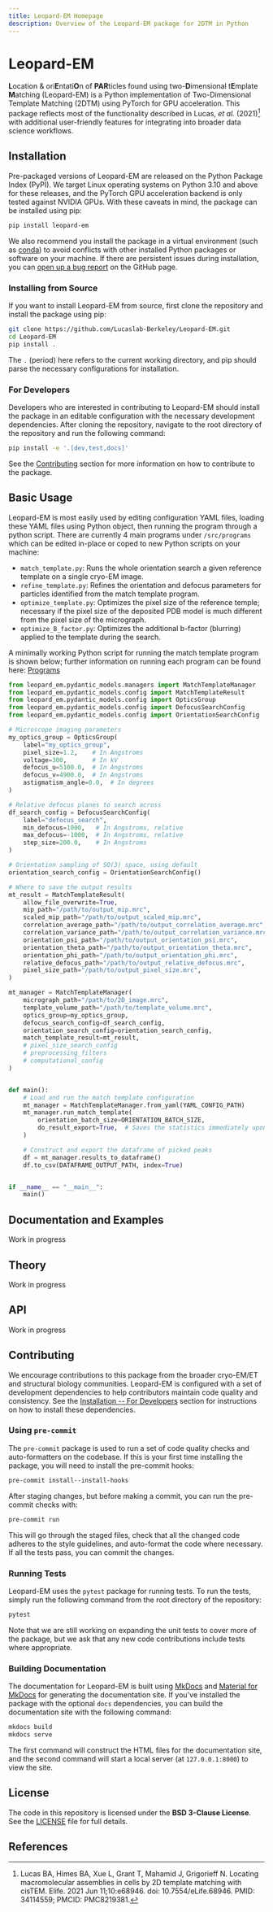```yaml
---
title: Leopard-EM Homepage
description: Overview of the Leopard-EM package for 2DTM in Python
---
```


# Leopard-EM

**L**ocation & ori**E**ntati**O**n of **PAR**ticles found using two-**D**imensional t**E**mplate **M**atching (Leopard-EM) is a Python implementation of Two-Dimensional Template Matching (2DTM) using PyTorch for GPU acceleration. This package reflects most of the functionality described in Lucas, *et al.* (2021)[^1] with additional user-friendly features for integrating into broader data science workflows.

## Installation

Pre-packaged versions of Leopard-EM are released on the Python Package Index (PyPI).
We target Linux operating systems on Python 3.10 and above for these releases, and the PyTorch GPU acceleration backend is only tested against NVIDIA GPUs.
With these caveats in mind, the package can be installed using pip:

```bash
pip install leopard-em
```

We also recommend you install the package in a virtual environment (such as [conda](https://docs.conda.io/en/latest/)) to avoid conflicts with other installed Python packages or software on your machine.
If there are persistent issues during installation, you can [open up a bug report](https://github.com/Lucaslab-Berkeley/Leopard-EM/issues/new) on the GitHub page.

### Installing from Source

If you want to install Leopard-EM from source, first clone the repository and install the package using pip:

```bash
git clone https://github.com/Lucaslab-Berkeley/Leopard-EM.git
cd Leopard-EM
pip install .
```

The `.` (period) here refers to the current working directory, and pip should parse the necessary configurations for installation.

### For Developers

Developers who are interested in contributing to Leopard-EM should install the package in an editable configuration with the necessary development dependencies.
After cloning the repository, navigate to the root directory of the repository and run the following command:

```bash
pip install -e '.[dev,test,docs]'
```

See the [Contributing](#contributing) section for more information on how to contribute to the package.

## Basic Usage

Leopard-EM is most easily used by editing configuration YAML files, loading these YAML files using Python object, then running the program through a python script.
There are currently 4 main programs under `/src/programs` which can be edited in-place or coped to new Python scripts on your machine:

- `match_template.py`: Runs the whole orientation search a given reference template on a single cryo-EM image.
- `refine_template.py`: Refines the orientation and defocus parameters for particles identified from the match template program.
- `optimize_template.py`: Optimizes the pixel size of the reference temple; necessary if the pixel size of the deposited PDB model is much different from the pixel size of the micrograph.
- `optimize_B_factor.py`: Optimizes the additional b-factor (blurring) applied to the template during the search.

A minimally working Python script for running the match template program is shown below; further information on running each program can be found here: [Programs](programs/programs_landing_page.md)

```python
from leopard_em.pydantic_models.managers import MatchTemplateManager
from leopard_em.pydantic_models.config import MatchTemplateResult
from leopard_em.pydantic_models.config import OpticsGroup
from leopard_em.pydantic_models.config import DefocusSearchConfig
from leopard_em.pydantic_models.config import OrientationSearchConfig

# Microscope imaging parameters
my_optics_group = OpticsGroup(
    label="my_optics_group",
    pixel_size=1.2,    # In Angstroms
    voltage=300,       # In kV
    defocus_u=5100.0,  # In Angstroms
    defocus_v=4900.0,  # In Angstroms
    astigmatism_angle=0.0,  # In degrees
)

# Relative defocus planes to search across
df_search_config = DefocusSearchConfig(
    label="defocus_search",
    min_defocus=1000,   # In Angstroms, relative
    max_defocus=-1000,  # In Angstroms, relative
    step_size=200.0,    # In Angstroms
)

# Orientation sampling of SO(3) space, using default
orientation_search_config = OrientationSearchConfig()

# Where to save the output results
mt_result = MatchTemplateResult(
    allow_file_overwrite=True,
    mip_path="/path/to/output_mip.mrc",
    scaled_mip_path="/path/to/output_scaled_mip.mrc",
    correlation_average_path="/path/to/output_correlation_average.mrc",
    correlation_variance_path="/path/to/output_correlation_variance.mrc",
    orientation_psi_path="/path/to/output_orientation_psi.mrc",
    orientation_theta_path="/path/to/output_orientation_theta.mrc",
    orientation_phi_path="/path/to/output_orientation_phi.mrc",
    relative_defocus_path="/path/to/output_relative_defocus.mrc",
    pixel_size_path="/path/to/output_pixel_size.mrc",
)

mt_manager = MatchTemplateManager(
    micrograph_path="/path/to/2D_image.mrc",
    template_volume_path="/path/to/template_volume.mrc",
    optics_group=my_optics_group,
    defocus_search_config=df_search_config,
    orientation_search_config=orientation_search_config,
    match_template_result=mt_result,
    # pixel_size_search_config
    # preprocessing_filters
    # computational_config
)


def main():
    # Load and run the match template configuration
    mt_manager = MatchTemplateManager.from_yaml(YAML_CONFIG_PATH)
    mt_manager.run_match_template(
        orientation_batch_size=ORIENTATION_BATCH_SIZE,
        do_result_export=True,  # Saves the statistics immediately upon completion
    )

    # Construct and export the dataframe of picked peaks
    df = mt_manager.results_to_dataframe()
    df.to_csv(DATAFRAME_OUTPUT_PATH, index=True)


if __name__ == "__main__":
    main()
```

## Documentation and Examples

Work in progress

## Theory

Work in progress

## API

Work in progress
<!-- TODO: Get some autodocs to parse the docstrings and generate API documentation. -->

## Contributing
We encourage contributions to this package from the broader cryo-EM/ET and structural biology communities.
Leopard-EM is configured with a set of development dependencies to help contributors maintain code quality and consistency.
See the [Installation -- For Developers](#for-developers) section for instructions on how to install these dependencies.

### Using `pre-commit`
The `pre-commit` package is used to run a set of code quality checks and auto-formatters on the codebase.
If this is your first time installing the package, you will need to install the pre-commit hooks:

```bash
pre-commit install--install-hooks
```

After staging changes, but before making a commit, you can run the pre-commit checks with:

```bash
pre-commit run
```

This will go through the staged files, check that all the changed code adheres to the style guidelines, and auto-format the code where necessary.
If all the tests pass, you can commit the changes.

### Running Tests
Leopard-EM uses the `pytest` package for running tests.
To run the tests, simply run the following command from the root directory of the repository:

```bash
pytest
```

Note that we are still working on expanding the unit tests to cover more of the package, but we ask that any new code contributions include tests where appropriate.

### Building Documentation
The documentation for Leopard-EM is built using [MkDocs](https://www.mkdocs.org) and [Material for MkDocs](https://squidfunk.github.io/mkdocs-material/) for generating the documentation site.
If you've installed the package with the optional `docs` dependencies, you can build the documentation site with the following command:

```bash
mkdocs build
mkdocs serve
```

The first command will construct the HTML files for the documentation site, and the second command will start a local server (at `127.0.0.1:8000`) to view the site.

## License

The code in this repository is licensed under the **BSD 3-Clause License**. See the [LICENSE](LICENSE) file for full details.

## References

[^1]: Lucas BA, Himes BA, Xue L, Grant T, Mahamid J, Grigorieff N. Locating macromolecular assemblies in cells by 2D template matching with cisTEM. Elife. 2021 Jun 11;10:e68946. doi: 10.7554/eLife.68946. PMID: 34114559; PMCID: PMC8219381.